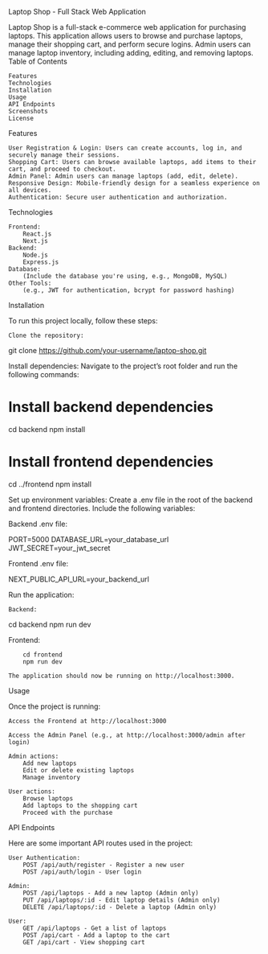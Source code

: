 Laptop Shop - Full Stack Web Application

Laptop Shop is a full-stack e-commerce web application for purchasing laptops. This application allows users to browse and purchase laptops, manage their shopping cart, and perform secure logins. Admin users can manage laptop inventory, including adding, editing, and removing laptops.
Table of Contents

    Features
    Technologies
    Installation
    Usage
    API Endpoints
    Screenshots
    License

Features

    User Registration & Login: Users can create accounts, log in, and securely manage their sessions.
    Shopping Cart: Users can browse available laptops, add items to their cart, and proceed to checkout.
    Admin Panel: Admin users can manage laptops (add, edit, delete).
    Responsive Design: Mobile-friendly design for a seamless experience on all devices.
    Authentication: Secure user authentication and authorization.

Technologies

    Frontend:
        React.js
        Next.js
    Backend:
        Node.js
        Express.js
    Database:
        (Include the database you're using, e.g., MongoDB, MySQL)
    Other Tools:
        (e.g., JWT for authentication, bcrypt for password hashing)

Installation

To run this project locally, follow these steps:

    Clone the repository:

git clone https://github.com/your-username/laptop-shop.git

Install dependencies: Navigate to the project’s root folder and run the following commands:

# Install backend dependencies
cd backend
npm install

# Install frontend dependencies
cd ../frontend
npm install

Set up environment variables: Create a .env file in the root of the backend and frontend directories. Include the following variables:

Backend .env file:

PORT=5000
DATABASE_URL=your_database_url
JWT_SECRET=your_jwt_secret

Frontend .env file:

NEXT_PUBLIC_API_URL=your_backend_url

Run the application:

    Backend:

cd backend
npm run dev

Frontend:

        cd frontend
        npm run dev

    The application should now be running on http://localhost:3000.

Usage

Once the project is running:

    Access the Frontend at http://localhost:3000

    Access the Admin Panel (e.g., at http://localhost:3000/admin after login)

    Admin actions:
        Add new laptops
        Edit or delete existing laptops
        Manage inventory

    User actions:
        Browse laptops
        Add laptops to the shopping cart
        Proceed with the purchase

API Endpoints

Here are some important API routes used in the project:

    User Authentication:
        POST /api/auth/register - Register a new user
        POST /api/auth/login - User login

    Admin:
        POST /api/laptops - Add a new laptop (Admin only)
        PUT /api/laptops/:id - Edit laptop details (Admin only)
        DELETE /api/laptops/:id - Delete a laptop (Admin only)

    User:
        GET /api/laptops - Get a list of laptops
        POST /api/cart - Add a laptop to the cart
        GET /api/cart - View shopping cart
